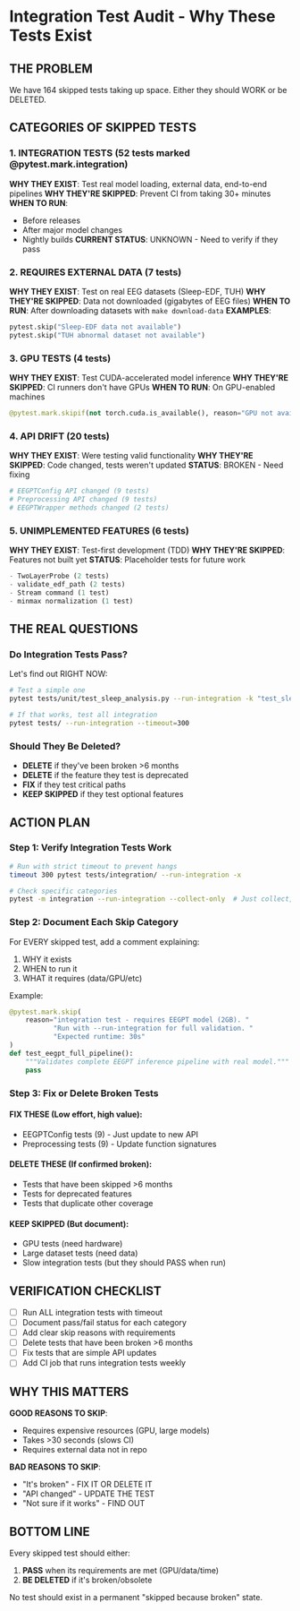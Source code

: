 # Integration Test Audit - Why These Tests Exist

## THE PROBLEM
We have 164 skipped tests taking up space. Either they should WORK or be DELETED.

## CATEGORIES OF SKIPPED TESTS

### 1. INTEGRATION TESTS (52 tests marked @pytest.mark.integration)
**WHY THEY EXIST**: Test real model loading, external data, end-to-end pipelines
**WHY THEY'RE SKIPPED**: Prevent CI from taking 30+ minutes
**WHEN TO RUN**: 
- Before releases
- After major model changes
- Nightly builds
**CURRENT STATUS**: UNKNOWN - Need to verify if they pass

### 2. REQUIRES EXTERNAL DATA (7 tests)
**WHY THEY EXIST**: Test on real EEG datasets (Sleep-EDF, TUH)
**WHY THEY'RE SKIPPED**: Data not downloaded (gigabytes of EEG files)
**WHEN TO RUN**: After downloading datasets with `make download-data`
**EXAMPLES**:
```python
pytest.skip("Sleep-EDF data not available")
pytest.skip("TUH abnormal dataset not available")
```

### 3. GPU TESTS (4 tests)
**WHY THEY EXIST**: Test CUDA-accelerated model inference
**WHY THEY'RE SKIPPED**: CI runners don't have GPUs
**WHEN TO RUN**: On GPU-enabled machines
```python
@pytest.mark.skipif(not torch.cuda.is_available(), reason="GPU not available")
```

### 4. API DRIFT (20 tests)
**WHY THEY EXIST**: Were testing valid functionality
**WHY THEY'RE SKIPPED**: Code changed, tests weren't updated
**STATUS**: BROKEN - Need fixing
```python
# EEGPTConfig API changed (9 tests)
# Preprocessing API changed (9 tests)  
# EEGPTWrapper methods changed (2 tests)
```

### 5. UNIMPLEMENTED FEATURES (6 tests)
**WHY THEY EXIST**: Test-first development (TDD)
**WHY THEY'RE SKIPPED**: Features not built yet
**STATUS**: Placeholder tests for future work
```python
- TwoLayerProbe (2 tests)
- validate_edf_path (2 tests)
- Stream command (1 test)
- minmax normalization (1 test)
```

## THE REAL QUESTIONS

### Do Integration Tests Pass?
Let's find out RIGHT NOW:

```bash
# Test a simple one
pytest tests/unit/test_sleep_analysis.py --run-integration -k "test_sleep_stager_initialization"

# If that works, test all integration
pytest tests/ --run-integration --timeout=300
```

### Should They Be Deleted?
- **DELETE** if they've been broken >6 months
- **DELETE** if the feature they test is deprecated
- **FIX** if they test critical paths
- **KEEP SKIPPED** if they test optional features

## ACTION PLAN

### Step 1: Verify Integration Tests Work
```bash
# Run with strict timeout to prevent hangs
timeout 300 pytest tests/integration/ --run-integration -x

# Check specific categories
pytest -m integration --run-integration --collect-only  # Just collect, don't run
```

### Step 2: Document Each Skip Category
For EVERY skipped test, add a comment explaining:
1. WHY it exists
2. WHEN to run it
3. WHAT it requires (data/GPU/etc)

Example:
```python
@pytest.mark.skip(
    reason="integration test - requires EEGPT model (2GB). "
           "Run with --run-integration for full validation. "
           "Expected runtime: 30s"
)
def test_eegpt_full_pipeline():
    """Validates complete EEGPT inference pipeline with real model."""
    pass
```

### Step 3: Fix or Delete Broken Tests

#### FIX THESE (Low effort, high value):
- EEGPTConfig tests (9) - Just update to new API
- Preprocessing tests (9) - Update function signatures

#### DELETE THESE (If confirmed broken):
- Tests that have been skipped >6 months
- Tests for deprecated features
- Tests that duplicate other coverage

#### KEEP SKIPPED (But document):
- GPU tests (need hardware)
- Large dataset tests (need data)
- Slow integration tests (but they should PASS when run)

## VERIFICATION CHECKLIST

- [ ] Run ALL integration tests with timeout
- [ ] Document pass/fail status for each category
- [ ] Add clear skip reasons with requirements
- [ ] Delete tests that have been broken >6 months
- [ ] Fix tests that are simple API updates
- [ ] Add CI job that runs integration tests weekly

## WHY THIS MATTERS

**GOOD REASONS TO SKIP**:
- Requires expensive resources (GPU, large models)
- Takes >30 seconds (slows CI)
- Requires external data not in repo

**BAD REASONS TO SKIP**:
- "It's broken" - FIX IT OR DELETE IT
- "API changed" - UPDATE THE TEST
- "Not sure if it works" - FIND OUT

## BOTTOM LINE

Every skipped test should either:
1. **PASS** when its requirements are met (GPU/data/time)
2. **BE DELETED** if it's broken/obsolete

No test should exist in a permanent "skipped because broken" state.